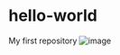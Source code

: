 # hello-world
My first repository
![image](https://user-images.githubusercontent.com/99439338/153493351-9ab25dfc-d2e7-4f5c-8fde-1ec567eee15d.png)
